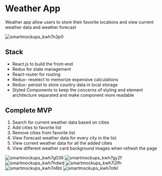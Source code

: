 # Weather App

Weather app allow users to store their favorite locations and view current weather data and weather forecast

![smartmockups_kwh7n3p0](https://user-images.githubusercontent.com/68109485/143665939-f9162896-585b-432f-9ae3-2ba19f5177b0.jpg)


## Stack

- React.js to build the front-end
- Redux for state management 
- React-router for routing 
- Redux- reselect to memorize expensive calculations 
- Redux- persist to store country data in local storage
- Styled Components to keep the concerns of styling and element architecture separated and make component more readable

## Complete MVP
1.	Search for current weather data based on cities
2.	Add cities to favorite list
3.	Remove cities from favorite list 
4.	View Forecast weather data for every city in the list 
5.	View current weather data for all the added cities
6.	View different weather card background images when refresh the page


![smartmockups_kwh7g036](https://user-images.githubusercontent.com/68109485/143665935-78ade84c-a7e4-49c7-b3e9-fe1268cff038.jpg)
![smartmockups_kwh7gy2f](https://user-images.githubusercontent.com/68109485/143665936-2c2634ad-2d1b-41ef-a3ab-2419d185b936.jpg)
![smartmockups_kwh7hdwd](https://user-images.githubusercontent.com/68109485/143665937-e7b64dd7-add5-470f-96d9-6fce7cd9fcbe.jpg)
![smartmockups_kwh7i2fh](https://user-images.githubusercontent.com/68109485/143665938-e34dfda7-1099-4791-a168-7088697a5783.jpg)
![smartmockups_kwh7o6bl](https://user-images.githubusercontent.com/68109485/143665940-5cb1bdab-0e5e-42aa-b620-f5d58d14f2e6.jpg)
![smartmockups_kwh7otkl](https://user-images.githubusercontent.com/68109485/143665941-8fbc429e-fd1e-4e09-b604-feca856cebb1.jpg)
